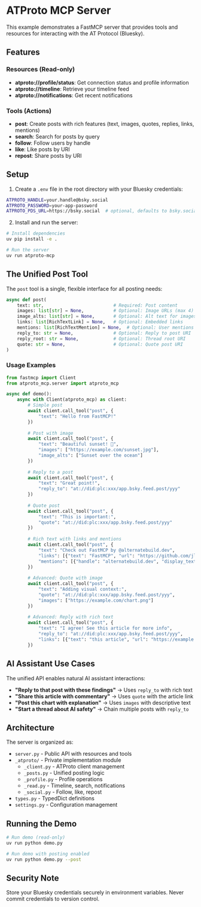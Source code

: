 # ATProto MCP Server

This example demonstrates a FastMCP server that provides tools and resources for interacting with the AT Protocol (Bluesky).

## Features

### Resources (Read-only)

- **atproto://profile/status**: Get connection status and profile information
- **atproto://timeline**: Retrieve your timeline feed
- **atproto://notifications**: Get recent notifications

### Tools (Actions)

- **post**: Create posts with rich features (text, images, quotes, replies, links, mentions)
- **search**: Search for posts by query
- **follow**: Follow users by handle
- **like**: Like posts by URI
- **repost**: Share posts by URI

## Setup

1. Create a `.env` file in the root directory with your Bluesky credentials:

```bash
ATPROTO_HANDLE=your.handle@bsky.social
ATPROTO_PASSWORD=your-app-password
ATPROTO_PDS_URL=https://bsky.social  # optional, defaults to bsky.social
```

2. Install and run the server:

```bash
# Install dependencies
uv pip install -e .

# Run the server
uv run atproto-mcp
```

## The Unified Post Tool

The `post` tool is a single, flexible interface for all posting needs:

```python
async def post(
    text: str,                          # Required: Post content
    images: list[str] = None,           # Optional: Image URLs (max 4)
    image_alts: list[str] = None,       # Optional: Alt text for images
    links: list[RichTextLink] = None,   # Optional: Embedded links
    mentions: list[RichTextMention] = None,  # Optional: User mentions
    reply_to: str = None,               # Optional: Reply to post URI
    reply_root: str = None,             # Optional: Thread root URI
    quote: str = None,                  # Optional: Quote post URI
)
```

### Usage Examples

```python
from fastmcp import Client
from atproto_mcp.server import atproto_mcp

async def demo():
    async with Client(atproto_mcp) as client:
        # Simple post
        await client.call_tool("post", {
            "text": "Hello from FastMCP!"
        })
        
        # Post with image
        await client.call_tool("post", {
            "text": "Beautiful sunset! 🌅",
            "images": ["https://example.com/sunset.jpg"],
            "image_alts": ["Sunset over the ocean"]
        })
        
        # Reply to a post
        await client.call_tool("post", {
            "text": "Great point!",
            "reply_to": "at://did:plc:xxx/app.bsky.feed.post/yyy"
        })
        
        # Quote post
        await client.call_tool("post", {
            "text": "This is important:",
            "quote": "at://did:plc:xxx/app.bsky.feed.post/yyy"
        })
        
        # Rich text with links and mentions
        await client.call_tool("post", {
            "text": "Check out FastMCP by @alternatebuild.dev",
            "links": [{"text": "FastMCP", "url": "https://github.com/jlowin/fastmcp"}],
            "mentions": [{"handle": "alternatebuild.dev", "display_text": "@alternatebuild.dev"}]
        })
        
        # Advanced: Quote with image
        await client.call_tool("post", {
            "text": "Adding visual context:",
            "quote": "at://did:plc:xxx/app.bsky.feed.post/yyy",
            "images": ["https://example.com/chart.png"]
        })
        
        # Advanced: Reply with rich text
        await client.call_tool("post", {
            "text": "I agree! See this article for more info",
            "reply_to": "at://did:plc:xxx/app.bsky.feed.post/yyy",
            "links": [{"text": "this article", "url": "https://example.com/article"}]
        })
```

## AI Assistant Use Cases

The unified API enables natural AI assistant interactions:

- **"Reply to that post with these findings"** → Uses `reply_to` with rich text
- **"Share this article with commentary"** → Uses `quote` with the article link
- **"Post this chart with explanation"** → Uses `images` with descriptive text
- **"Start a thread about AI safety"** → Chain multiple posts with `reply_to`

## Architecture

The server is organized as:
- `server.py` - Public API with resources and tools
- `_atproto/` - Private implementation module
  - `_client.py` - ATProto client management
  - `_posts.py` - Unified posting logic
  - `_profile.py` - Profile operations
  - `_read.py` - Timeline, search, notifications
  - `_social.py` - Follow, like, repost
- `types.py` - TypedDict definitions
- `settings.py` - Configuration management

## Running the Demo

```bash
# Run demo (read-only)
uv run python demo.py

# Run demo with posting enabled
uv run python demo.py --post
```

## Security Note

Store your Bluesky credentials securely in environment variables. Never commit credentials to version control.